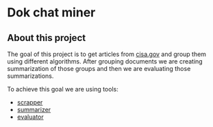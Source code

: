 # Dok chat miner

## About this project
The goal of this project is to get articles from [cisa.gov](https://www.cisa.gov) and group them using different algorithms. After grouping documents we are creating summarization of those groups and then we are evaluating those summarizations.

To achieve this goal we are using tools: 
* [scrapper](./scrapper)
* [summarizer](./summarizer)
* [evaluator](./evaluator)
